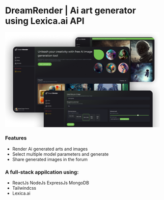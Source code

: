 # DreamRender | Ai art generator using Lexica.ai API 
![](preview.png)
### Features
- Render Ai generated arts and images 
- Select multiple model parameters and generate
- Share generated images in the forum 
### A full-stack appilcation using:
- ReactJs NodeJs ExpressJs MongoDB
- Tailwindcss
- Lexica.ai 
